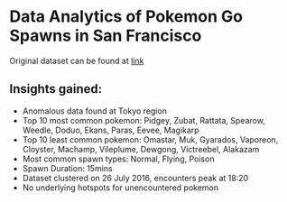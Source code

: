 # Data Analytics of Pokemon Go Spawns in San Francisco

Original dataset can be found at [link](https://www.kaggle.com/datasets/kveykva/sf-bay-area-pokemon-go-spawns)

## Insights gained:
- Anomalous data found at Tokyo region
- Top 10 most common pokemon: Pidgey, Zubat, Rattata, Spearow, Weedle, Doduo, Ekans, Paras, Eevee, Magikarp
- Top 10 least common pokemon: Omastar, Muk, Gyarados, Vaporeon, Cloyster, Machamp, Vileplume, Dewgong, Victreebel, Alakazam
- Most common spawn types: Normal, Flying, Poison
- Spawn Duration: 15mins
- Dataset clustered on 26 July 2016, encounters peak at 18:20
- No underlying hotspots for unencountered pokemon
